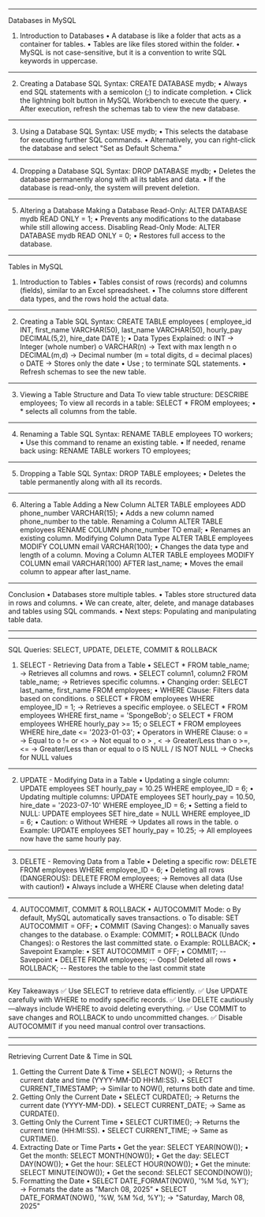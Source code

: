________________________________________
Databases in MySQL
1. Introduction to Databases
•	A database is like a folder that acts as a container for tables.
•	Tables are like files stored within the folder.
•	MySQL is not case-sensitive, but it is a convention to write SQL keywords in uppercase.
________________________________________
2. Creating a Database
SQL Syntax:
CREATE DATABASE mydb;
•	Always end SQL statements with a semicolon (;) to indicate completion.
•	Click the lightning bolt button in MySQL Workbench to execute the query.
•	After execution, refresh the schemas tab to view the new database.
________________________________________
3. Using a Database
SQL Syntax:
USE mydb;
•	This selects the database for executing further SQL commands.
•	Alternatively, you can right-click the database and select "Set as Default Schema."
________________________________________
4. Dropping a Database
SQL Syntax:
DROP DATABASE mydb;
•	Deletes the database permanently along with all its tables and data.
•	If the database is read-only, the system will prevent deletion.
________________________________________
5. Altering a Database
Making a Database Read-Only:
ALTER DATABASE mydb READ ONLY = 1;
•	Prevents any modifications to the database while still allowing access.
Disabling Read-Only Mode:
ALTER DATABASE mydb READ ONLY = 0;
•	Restores full access to the database.
________________________________________
Tables in MySQL
1. Introduction to Tables
•	Tables consist of rows (records) and columns (fields), similar to an Excel spreadsheet.
•	The columns store different data types, and the rows hold the actual data.
________________________________________
2. Creating a Table
SQL Syntax:
CREATE TABLE employees (
    employee_id INT,
    first_name VARCHAR(50),
    last_name VARCHAR(50),
    hourly_pay DECIMAL(5,2),
    hire_date DATE
);
•	Data Types Explained:
o	INT → Integer (whole number)
o	VARCHAR(n) → Text with max length n
o	DECIMAL(m,d) → Decimal number (m = total digits, d = decimal places)
o	DATE → Stores only the date
•	Use ; to terminate SQL statements.
•	Refresh schemas to see the new table.
________________________________________
3. Viewing a Table Structure and Data
To view table structure:
DESCRIBE employees;
To view all records in a table:
SELECT * FROM employees;
•	* selects all columns from the table.
________________________________________
4. Renaming a Table
SQL Syntax:
RENAME TABLE employees TO workers;
•	Use this command to rename an existing table.
•	If needed, rename back using:
RENAME TABLE workers TO employees;
________________________________________
5. Dropping a Table
SQL Syntax:
DROP TABLE employees;
•	Deletes the table permanently along with all its records.
________________________________________
6. Altering a Table
Adding a New Column
ALTER TABLE employees ADD phone_number VARCHAR(15);
•	Adds a new column named phone_number to the table.
Renaming a Column
ALTER TABLE employees RENAME COLUMN phone_number TO email;
•	Renames an existing column.
Modifying Column Data Type
ALTER TABLE employees MODIFY COLUMN email VARCHAR(100);
•	Changes the data type and length of a column.
Moving a Column
ALTER TABLE employees MODIFY COLUMN email VARCHAR(100) AFTER last_name;
•	Moves the email column to appear after last_name.
________________________________________
Conclusion
•	Databases store multiple tables.
•	Tables store structured data in rows and columns.
•	We can create, alter, delete, and manage databases and tables using SQL commands.
•	Next steps: Populating and manipulating table data.
________________________________________
________________________________________
SQL Queries: SELECT, UPDATE, DELETE, COMMIT & ROLLBACK
1. SELECT - Retrieving Data from a Table
•	SELECT * FROM table_name; → Retrieves all columns and rows.
•	SELECT column1, column2 FROM table_name; → Retrieves specific columns.
•	Changing order: SELECT last_name, first_name FROM employees;
•	WHERE Clause: Filters data based on conditions.
o	SELECT * FROM employees WHERE employee_ID = 1; → Retrieves a specific employee.
o	SELECT * FROM employees WHERE first_name = 'SpongeBob';
o	SELECT * FROM employees WHERE hourly_pay >= 15;
o	SELECT * FROM employees WHERE hire_date <= '2023-01-03';
•	Operators in WHERE Clause:
o	= → Equal to
o	!= or <> → Not equal to
o	> , < → Greater/Less than
o	>=, <= → Greater/Less than or equal to
o	IS NULL / IS NOT NULL → Checks for NULL values
________________________________________
2. UPDATE - Modifying Data in a Table
•	Updating a single column:
UPDATE employees SET hourly_pay = 10.25 WHERE employee_ID = 6;
•	Updating multiple columns:
UPDATE employees SET hourly_pay = 10.50, hire_date = '2023-07-10' WHERE employee_ID = 6;
•	Setting a field to NULL:
UPDATE employees SET hire_date = NULL WHERE employee_ID = 6;
•	Caution:
o	Without WHERE → Updates all rows in the table.
o	Example: UPDATE employees SET hourly_pay = 10.25; → All employees now have the same hourly pay.
________________________________________
3. DELETE - Removing Data from a Table
•	Deleting a specific row:
DELETE FROM employees WHERE employee_ID = 6;
•	Deleting all rows (DANGEROUS):
DELETE FROM employees; → Removes all data (Use with caution!)
•	Always include a WHERE Clause when deleting data!
________________________________________
4. AUTOCOMMIT, COMMIT & ROLLBACK
•	AUTOCOMMIT Mode:
o	By default, MySQL automatically saves transactions.
o	To disable: SET AUTOCOMMIT = OFF;
•	COMMIT (Saving Changes):
o	Manually saves changes to the database.
o	Example: COMMIT;
•	ROLLBACK (Undo Changes):
o	Restores the last committed state.
o	Example: ROLLBACK;
•	Savepoint Example:
•	SET AUTOCOMMIT = OFF;
•	COMMIT; -- Savepoint
•	DELETE FROM employees; -- Oops! Deleted all rows
•	ROLLBACK; -- Restores the table to the last commit state
________________________________________
Key Takeaways
✅ Use SELECT to retrieve data efficiently.
✅ Use UPDATE carefully with WHERE to modify specific records.
✅ Use DELETE cautiously—always include WHERE to avoid deleting everything.
✅ Use COMMIT to save changes and ROLLBACK to undo uncommitted changes.
✅ Disable AUTOCOMMIT if you need manual control over transactions.
________________________________________
__________________________________
Retrieving Current Date & Time in SQL
1. Getting the Current Date & Time
•	SELECT NOW(); → Returns the current date and time (YYYY-MM-DD HH:MI:SS).
•	SELECT CURRENT_TIMESTAMP; → Similar to NOW(), returns both date and time.
2. Getting Only the Current Date
•	SELECT CURDATE(); → Returns the current date (YYYY-MM-DD).
•	SELECT CURRENT_DATE; → Same as CURDATE().
3. Getting Only the Current Time
•	SELECT CURTIME(); → Returns the current time (HH:MI:SS).
•	SELECT CURRENT_TIME; → Same as CURTIME().
4. Extracting Date or Time Parts
•	Get the year: SELECT YEAR(NOW());
•	Get the month: SELECT MONTH(NOW());
•	Get the day: SELECT DAY(NOW());
•	Get the hour: SELECT HOUR(NOW());
•	Get the minute: SELECT MINUTE(NOW());
•	Get the second: SELECT SECOND(NOW());
5. Formatting the Date
•	SELECT DATE_FORMAT(NOW(), '%M %d, %Y'); → Formats the date as "March 08, 2025"
•	SELECT DATE_FORMAT(NOW(), '%W, %M %d, %Y'); → "Saturday, March 08, 2025"




